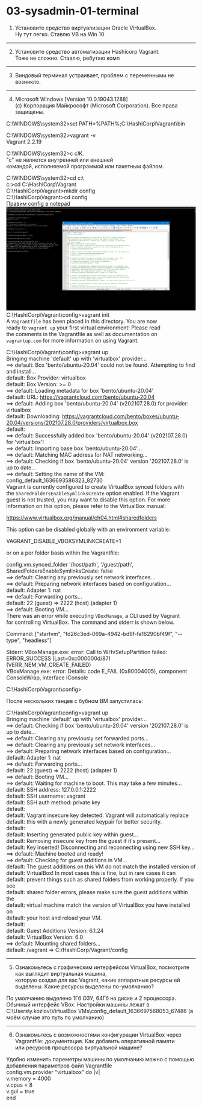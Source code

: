 # 03-sysadmin-01-terminal
1. Установите средство виртуализации Oracle VirtualBox.  
Ну тут легко. Ставлю VB на Win 10  
---
2. Установите средство автоматизации Hashicorp Vagrant.  
Тоже не сложно. Ставлю, ребутаю комп  
---
3. Виндовый терминал устраивает, проблем с переменными не возникло.  
---
4. Microsoft Windows [Version 10.0.19043.1288]  
(c) Корпорация Майкрософт (Microsoft Corporation). Все права защищены.  
  
C:\WINDOWS\system32>set PATH=%PATH%;C:\HashiCorp\Vagrant\bin  
  
C:\WINDOWS\system32>vagrant -v  
Vagrant 2.2.19  
  
C:\WINDOWS\system32>с сЖ.  
"с" не является внутренней или внешней  
командой, исполняемой программой или пакетным файлом.  
  
C:\WINDOWS\system32>cd c:\  
c:\>cd C:\HashiCorp\Vagrant  
C:\HashiCorp\Vagrant>mkdir config  
C:\HashiCorp\Vagrant>cd config  
Правим config в notepad  
![Картинка с файлом vagrant.config](img/vagrant.config.jpg)  
C:\HashiCorp\Vagrant\config>vagrant init  
A `Vagrantfile` has been placed in this directory. You are now  
ready to `vagrant up` your first virtual environment! Please read  
the comments in the Vagrantfile as well as documentation on  
`vagrantup.com` for more information on using Vagrant.  

C:\HashiCorp\Vagrant\config>vagrant up  
Bringing machine 'default' up with 'virtualbox' provider...  
==> default: Box 'bento/ubuntu-20.04' could not be found. Attempting to find and install...  
    default: Box Provider: virtualbox  
    default: Box Version: >= 0  
==> default: Loading metadata for box 'bento/ubuntu-20.04'  
    default: URL: https://vagrantcloud.com/bento/ubuntu-20.04  
==> default: Adding box 'bento/ubuntu-20.04' (v202107.28.0) for provider: virtualbox  
    default: Downloading: https://vagrantcloud.com/bento/boxes/ubuntu-20.04/versions/202107.28.0/providers/virtualbox.box  
    default:  
==> default: Successfully added box 'bento/ubuntu-20.04' (v202107.28.0) for 'virtualbox'!  
==> default: Importing base box 'bento/ubuntu-20.04'...  
==> default: Matching MAC address for NAT networking...  
==> default: Checking if box 'bento/ubuntu-20.04' version '202107.28.0' is up to date...  
==> default: Setting the name of the VM: config_default_1636693586323_82730  
Vagrant is currently configured to create VirtualBox synced folders with  
the `SharedFoldersEnableSymlinksCreate` option enabled. If the Vagrant  
guest is not trusted, you may want to disable this option. For more  
information on this option, please refer to the VirtualBox manual:  

  https://www.virtualbox.org/manual/ch04.html#sharedfolders  

This option can be disabled globally with an environment variable:  
  
  VAGRANT_DISABLE_VBOXSYMLINKCREATE=1  

or on a per folder basis within the Vagrantfile:  
  
  config.vm.synced_folder '/host/path', '/guest/path', SharedFoldersEnableSymlinksCreate: false  
==> default: Clearing any previously set network interfaces...  
==> default: Preparing network interfaces based on configuration...  
    default: Adapter 1: nat  
==> default: Forwarding ports...  
    default: 22 (guest) => 2222 (host) (adapter 1)  
==> default: Booting VM...  
There was an error while executing `VBoxManage`, a CLI used by Vagrant  
for controlling VirtualBox. The command and stderr is shown below.  

Command: ["startvm", "fd26c3ed-069a-4942-bd9f-fa16290bf49f", "--type", "headless"]  

Stderr: VBoxManage.exe: error: Call to WHvSetupPartition failed: ERROR_SUCCESS (Last=0xc000000d/87) (VERR_NEM_VM_CREATE_FAILED)  
VBoxManage.exe: error: Details: code E_FAIL (0x80004005), component ConsoleWrap, interface IConsole  

C:\HashiCorp\Vagrant\config>  

После нескольких танцев с бубном ВМ запустилась:  

C:\HashiCorp\Vagrant\config>vagrant up  
Bringing machine 'default' up with 'virtualbox' provider...  
==> default: Checking if box 'bento/ubuntu-20.04' version '202107.28.0' is up to date...  
==> default: Clearing any previously set forwarded ports...  
==> default: Clearing any previously set network interfaces...  
==> default: Preparing network interfaces based on configuration...  
    default: Adapter 1: nat  
==> default: Forwarding ports...  
    default: 22 (guest) => 2222 (host) (adapter 1)  
==> default: Booting VM...  
==> default: Waiting for machine to boot. This may take a few minutes...  
    default: SSH address: 127.0.0.1:2222  
    default: SSH username: vagrant  
    default: SSH auth method: private key  
    default:  
    default: Vagrant insecure key detected. Vagrant will automatically replace  
    default: this with a newly generated keypair for better security.  
    default:  
    default: Inserting generated public key within guest...  
    default: Removing insecure key from the guest if it's present...  
    default: Key inserted! Disconnecting and reconnecting using new SSH key...  
==> default: Machine booted and ready!  
==> default: Checking for guest additions in VM...  
    default: The guest additions on this VM do not match the installed version of  
    default: VirtualBox! In most cases this is fine, but in rare cases it can  
    default: prevent things such as shared folders from working properly. If you see  
    default: shared folder errors, please make sure the guest additions within the  
    default: virtual machine match the version of VirtualBox you have installed on  
    default: your host and reload your VM.  
    default:  
    default: Guest Additions Version: 6.1.24  
    default: VirtualBox Version: 6.0  
==> default: Mounting shared folders...  
    default: /vagrant => C:/HashiCorp/Vagrant/config  
    
---
	
5. Ознакомьтесь с графическим интерфейсом VirtualBox, посмотрите как выглядит виртуальная машина,  
которую создал для вас Vagrant, какие аппаратные ресурсы ей выделены. Какие ресурсы выделены по-умолчанию?  

По умолчанию выделено 1Гб ОЗУ, 64Гб на диске и 2 процессора. Обычный интерфейс VBox. Настройки машины лежат в  
C:\Users\y.kozlov\VirtualBox VMs\config_default_1636697568053_67486 (в моём случае это путь по умолчанию)  
  
---
6.  Ознакомьтесь с возможностями конфигурации VirtualBox через Vagrantfile: документация. Как добавить оперативной памяти  
или ресурсов процессора виртуальной машине?  

Удобно изменить пареметры машины по умолчанию можно с помощью добавления параметров файл Vagrantfile  
config.vm.provider "virtualbox" do |v|  
  v.memory = 4000  
  v.cpus = 8  
  v.gui = true  
  end  
 

 
 



